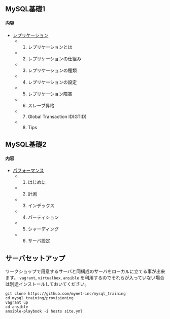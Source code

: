 ## MySQL基礎1

#### 内容

* [レプリケーション](training1_replication.md)
  * 1. レプリケーションとは
  * 2. レプリケーションの仕組み
  * 3. レプリケーションの種類
  * 4. レプリケーションの設定
  * 5. レプリケーション障害
  * 6. スレーブ昇格
  * 7. Global Transaction ID(GTID)
  * 8. Tips

## MySQL基礎2

#### 内容

* [パフォーマンス](training2_replication.md)
  * 1. はじめに
  * 2. 計測
  * 3. インデックス
  * 4. パーティション
  * 5. シャーディング
  * 6. サーバ設定

## サーバセットアップ

ワークショップで用意するサーバと同構成のサーバをローカルに立てる事が出来ます。
`vagrant`, `virtualbox`, `ansible` を利用するのでそれらが入っていない場合は別途インストールしておいてください。

```
git clone https://github.com/mynet-inc/mysql_training
cd mysql_training/provisioning
vagrant up
cd ansible
ansible-playbook -i hosts site.yml
```
